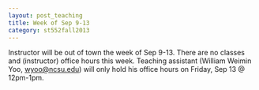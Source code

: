 ```yaml
---
layout: post_teaching
title: Week of Sep 9-13
category: st552fall2013
---
```


Instructor will be out of town the week of Sep 9-13. There are no classes and (instructor) office hours this week. Teaching assistant (William Weimin Yoo, <wyoo@ncsu.edu>) will only hold his office hours on Friday, Sep 13 @ 12pm-1pm.

